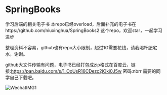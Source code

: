 # SpringBooks
学习后端的相关电子书
本repo已经overload，后面补充的电子书在https://github.com/niuxinghua/SpringBooks2 这个repo，欢迎star，一起学习进步

整理资料不容易，github也有repo大小限制，超过1G需要花钱，请我喝杯肥宅水，谢谢。



github大文件传输有问题，电子书已经打包成zip格式在百度云，链接:https://pan.baidu.com/s/1_OoUsR16CDezc2jOki0J5w  密码:nbrr 需要的同学自己下载吧。

![WechatIMG1](https://github.com/niuxinghua/SpringBooks/blob/master/WechatIMG1.jpeg?raw=true)
